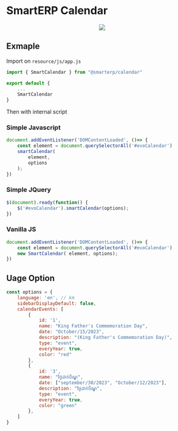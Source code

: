 # SmartERP Calendar
<p align="center">
    <img src="https://img.shields.io/npm/dt/@smarterp/calendar">
</p>

## Exmaple

Import on `resource/js/app.js`
```js
import { SmartCalendar } from "@smarterp/calendar"

export default {
    ...
    SmartCalendar
}
```

Then with internal script 

### Simple Javascript
```js
document.addEventListener('DOMContentLoaded', ()=> {
    const element = document.querySelectorAll('#evoCalendar')
    smartCalendar(
        element,
        options
    );
})

```

### Simple JQuery
```js
$(document).ready(function() {
    $('#evoCalendar').smartCalendar(options);
})
```

### Vanilla JS
```js
document.addEventListener('DOMContentLoaded', ()=> {
    const element = document.querySelectorAll('#evoCalendar')
    new SmartCalendar( element, options);
})
```

## Uage Option 

```js
const options = {
    language: 'en', // km
    sidebarDisplayDefault: false,
    calendarEvents: [
        {
            id: '1',
            name: "King Father's Commemoration Day",
            date: "October/15/2023",
            description: "(King Father's Commemoration Day)",
            type: "event",
            everyYear: true,
            color: "red"
        },
        {
            id: '3',
            name: "ថ្ងៃដាក់បិណ្ឌ",
            date: ["september/30/2023", "October/12/2023"],
            description: "ថ្ងៃដាក់បិណ្ឌ",
            type: "event",
            everyYear: true,
            color: "green"
        },
    ]
}
```

